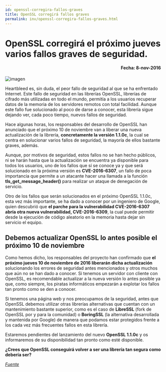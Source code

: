 ```yaml
---
id: openssl-corregira-fallos-graves
title: OpenSSL corregirá fallos graves
permalink: inv/openssl-corregira-fallos-graves.html
---
```

# OpenSSL corregirá el próximo jueves varios fallos graves de seguridad.
<h4 align="right">Fecha: 8-nov-2016</h4>

<div class="md-div-center">
<img alt="imagen" src="{{ site.baseurl }}/img/open.png" class="md-img md-center">
</div>

Heartbleed es, sin duda, el peor fallo de seguridad al que se ha enfrentado Internet. Este fallo de seguridad en las librerías OpenSSL, librerías de cifrado más utilizadas en todo el mundo, permitía a los usuarios recuperar datos de la memoria de los servidores remotos con total facilidad. Aunque este fallo fue solucionado al poco de darse a conocer, esta librería sigue dejando ver, cada poco tiempo, nuevos fallos de seguridad.

Hace algunas horas, los responsables del desarrollo de OpenSSL han anunciado que el próximo 10 de noviembre van a liberar una nueva actualización de la librería, **concretamente la versión 1.1.0c**, la cual se centra en solucionar varios fallos de seguridad, la mayoría de ellos bastante graves, además.

Aunque, por motivos de seguridad, estos fallos no se han hecho públicos, ni se harán hasta que la actualización se encuentra ya disponible para todos los usuarios, uno de los fallos que sí se conoce ya y que será solucionado en la próxima versión es **CVE-2016-6307**, un fallo de poca importancia que permite a un atacante hacer una llamada a la función **tls_get_message_header()** para realizar un ataque de denegación de servicio.

Otro de los fallos que serán solucionados en el próximo OpenSSL 1.1.0c, esta vez más importante, se ha dado a conocer por un ingeniero de Google, quien descubrió que **el parche para la vulnerabilidad CVE-2016-6307 abría otra nueva vulnerabilidad, CVE-2016-6309**, la cual puede permitir desde la ejecución de código aleatorio en la memoria hasta dejar sin servicio el equipo.

## Debemos actualizar OpenSSL lo antes posible el próximo 10 de noviembre

Como hemos dicho, los responsables del proyecto han confirmado que **el próximo jueves 10 de noviembre de 2016 liberarán dicha actualización** solucionando los errores de seguridad antes mencionados y otros muchos que aún no se han dado a conocer. Si tenemos un servidor con cliente con OpenSSL, es recomendable actualizar a la nueva versión lo antes posible ya que, como siempre, los piratas informáticos empezarán a explotar los fallos tan pronto como se den a conocer.

Si tenemos una página web y nos preocupamos de la seguridad, antes que OpenSSL debemos utilizar otras librerías alternativas que cuentan con un mantenimiento bastante superior, como es el caso de **LibreSSL** (fork de OpenSSL por y para la comunidad) o **BoringSSL** (la alternativa desarrollada y mantenida por Google) de manera que podamos estar protegidos frente a los cada vez más frecuentes fallos en esta librería.

Estaremos pendientes del lanzamiento del nuevo **OpenSSL 1.1.0c** y os informaremos de su disponibilidad tan pronto como esté disponible.

**¿Crees que OpenSSL conseguirá volver a ser una librería tan segura como debería ser?**

<a href="https://goo.gl/ec2v4Z" target="_blank">*Fuente*</a>
